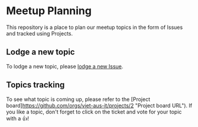 # Meetup Planning

This repository is a place to plan our meetup topics in the form of Issues and
tracked using Projects.

## Lodge a new topic

To lodge a new topic, please [lodge a new Issue](https://github.com/viet-aus-it/meetup-planning/issues/new?template=fireside_chat.md "New issue URL").

## Topics tracking

To see what topic is coming up, please refer to the [Project board]https://github.com/orgs/viet-aus-it/projects/2 "Project board URL").
If you like a topic, don't forget to click on the ticket and vote for your topic with a 👍!
